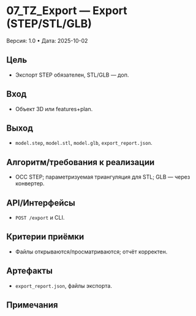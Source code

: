 # 07_TZ_Export — Export (STEP/STL/GLB)
Версия: 1.0 • Дата: 2025-10-02

## Цель
- Экспорт STEP обязателен, STL/GLB — доп.

## Вход
- Объект 3D или features+plan.

## Выход
- `model.step`, `model.stl`, `model.glb`, `export_report.json`.

## Алгоритм/требования к реализации
- OCC STEP; параметризуемая триангуляция для STL; GLB — через конвертер.

## API/Интерфейсы
- `POST /export` и CLI.

## Критерии приёмки
- Файлы открываются/просматриваются; отчёт корректен.

## Артефакты
- `export_report.json`, файлы экспорта.

## Примечания
